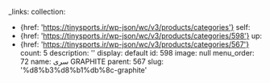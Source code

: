 _links:
  collection:
  - {href: 'https://tinysports.ir/wp-json/wc/v3/products/categories'}
  self:
  - {href: 'https://tinysports.ir/wp-json/wc/v3/products/categories/598'}
  up:
  - {href: 'https://tinysports.ir/wp-json/wc/v3/products/categories/567'}
count: 5
description: ''
display: default
id: 598
image: null
menu_order: 72
name: سری GRAPHITE
parent: 567
slug: '%d8%b3%d8%b1%db%8c-graphite'
